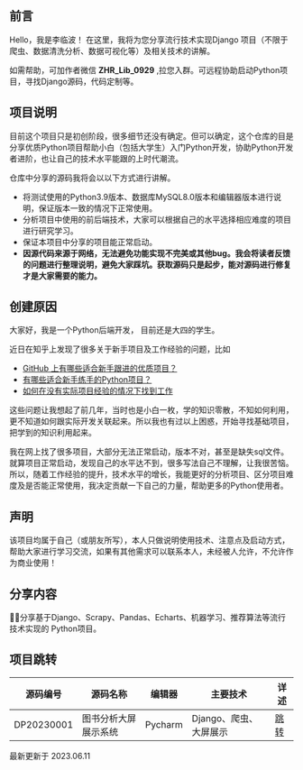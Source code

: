 ## 前言

Hello，我是李临波！ 在这里，我将为您分享流行技术实现Django 项目（不限于爬虫、数据清洗分析、数据可视化等）及相关技术的讲解。

如需帮助，可加作者微信 **ZHR_Lib_0929** ,拉您入群。可远程协助启动Python项目，寻找Django源码，代码定制等。

## 项目说明

目前这个项目只是初创阶段，很多细节还没有确定。但可以确定，这个仓库的目是分享优质Python项目帮助小白（包括大学生）入门Python开发，协助Python开发者进阶，也让自己的技术水平能跟的上时代潮流。

仓库中分享的源码我将会以以下方式进行讲解。

* 将测试使用的Python3.9版本、数据库MySQL8.0版本和编辑器版本进行说明，保证版本一致的情况下正常使用。
* 分析项目中使用的前后端技术，大家可以根据自己的水平选择相应难度的项目进行研究学习。
* 保证本项目中分享的项目能正常启动。
* **因源代码来源于网络，无法避免功能实现不完美或其他bug。我会将读者反馈的问题进行整理说明，避免大家踩坑。获取源码只是起步，能对源码进行修复才是大家需要的能力。**

## 创建原因

大家好，我是一个Python后端开发， 目前还是大四的学生。

近日在知乎上发现了很多关于新手项目及工作经验的问题，比如

* [GitHub 上有哪些适合新手跟进的优质项目？](https://www.zhihu.com/question/22744854/answer/763206431)
* [有哪些适合新手练手的Python项目？](https://zhuanlan.zhihu.com/p/22164270)
* [如何在没有实际项目经验的情况下找到工作](https://zhuanlan.zhihu.com/p/26593436)

这些问题让我想起了前几年，当时也是小白一枚，学的知识零散，不知如何利用，更不知道如何跟实际开发关联起来。所以我也有过以上困惑，开始寻找基础项目，把学到的知识利用起来。

我在网上找了很多项目，大部分无法正常启动，版本不对，甚至是缺失sql文件。就算项目正常启动，发现自己的水平达不到，很多写法自己不理解，让我很苦恼。所以，随着工作经验的提升，技术水平的增长，我能更好的分析项目、区分项目难度及是否能正常使用，我决定贡献一下自己的力量，帮助更多的Python使用者。

## 声明

该项目均属于自己（或朋友所写），本人只做说明使用技术、注意点及启动方式，帮助大家进行学习交流，如果有其他需求可以联系本人，未经被人允许，不允许作为商业使用！

## 分享内容

🌱🚀分享基于Django、Scrapy、Pandas、Echarts、机器学习、推荐算法等流行技术实现的 Python项目。

## 项目跳转
| 源码编号 | 源码名称 | 编辑器 | 主要技术 | 详述 |
| ----------------- | --------------- | --------- | ------------ | ------------ |
| DP20230001 | 图书分析大屏展示系统 | Pycharm | Django、爬虫、大屏展示 |[跳转](https://github.com/TreasureLZ/Book_Analysis) |

最新更新于 2023.06.11

